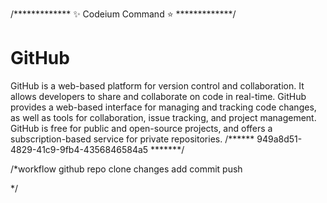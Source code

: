 /*************  ✨ Codeium Command ⭐  *************/
# GitHub

GitHub is a web-based platform for version control and collaboration. It allows developers to share and collaborate on code in real-time. GitHub provides a web-based interface for managing and tracking code changes, as well as tools for collaboration, issue tracking, and project management. GitHub is free for public and open-source projects, and offers a subscription-based service for private repositories.
/******  949a8d51-4829-41c9-9fb4-4356846584a5  *******/


/*workflow
github repo
clone
changes
add
commit
push

*/